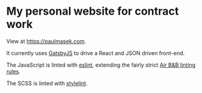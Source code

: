 # My personal website for contract work

View at https://paulmasek.com.

It currently uses [GatsbyJS](https://www.gatsbyjs.org/) to drive a React and JSON driven front-end.

The JavaScript is linted with [eslint](https://eslint.org/), extending the fairly strict [Air B&B linting rules](https://www.npmjs.com/package/eslint-config-airbnb).

The SCSS is linted with [stylelint](https://github.com/stylelint/stylelint).
